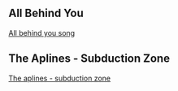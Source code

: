 ## All Behind You
[All behind you song](https://www.youtube.com/watch?v=fFZrPTkYvMI)

## The Aplines - Subduction Zone
[The aplines - subduction zone](https://www.youtube.com/watch?v=q7jqFYBwMVo)
